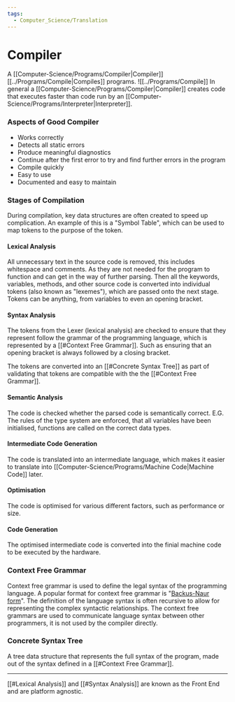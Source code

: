 ```yaml
---
tags:
  - Computer_Science/Translation
---
```

# Compiler
A [[Computer-Science/Programs/Compiler|Compiler]] [[../Programs/Compile|Compiles]] programs.
![[../Programs/Compile]]
In general a [[Computer-Science/Programs/Compiler|Compiler]] creates code that executes faster than code run by an [[Computer-Science/Programs/Interpreter|Interpreter]].

### Aspects of Good Compiler
- Works correctly
- Detects all static errors
- Produce meaningful diagnostics
- Continue after the first error to try and find further errors in the program
- Compile quickly
- Easy to use
- Documented and easy to maintain

### Stages of Compilation
During compilation, key data structures are often created to speed up complication. An example of this is a "Symbol Table", which can be used to map tokens to the purpose of the token.
#### Lexical Analysis
All unnecessary text in the source code is removed, this includes whitespace and comments. As they are not needed for the program to function and can get in the way of further parsing.
Then all the keywords, variables, methods, and other source code is converted into individual tokens (also known as "lexemes"), which are passed onto the next stage. Tokens can be anything, from variables to even an opening bracket.
#### Syntax Analysis
The tokens from the Lexer (lexical analysis) are checked to ensure that they represent follow the grammar of the programming language, which is represented by a [[#Context Free Grammar]]. Such as ensuring that an opening bracket is always followed by a closing bracket.

The tokens are converted into an [[#Concrete Syntax Tree]] as part of validating that tokens are compatible with the the [[#Context Free Grammar]].
#### Semantic Analysis
The code is checked whether the parsed code is semantically correct. E.G. The rules of the type system are enforced, that all variables have been initialised, functions are called on the correct data types.
#### Intermediate Code Generation
The code is translated into an intermediate language, which makes it easier to translate into [[Computer-Science/Programs/Machine Code|Machine Code]] later.
#### Optimisation
The code is optimised for various different factors, such as performance or size.
#### Code Generation
The optimised intermediate code is converted into the finial machine code to be executed by the hardware.

### Context Free Grammar
Context free grammar is used to define the legal syntax of the programming language. A popular format for context free grammar is "[Backus-Naur form](https://en.wikipedia.org/wiki/Backus%E2%80%93Naur_form)". The definition of the language syntax is often recursive to allow for representing the complex syntactic relationships.
The context free grammars are used to communicate language syntax between other programmers, it is not used by the compiler directly.

### Concrete Syntax Tree
A tree data structure that represents the full syntax of the program, made out of the syntax defined in a [[#Context Free Grammar]].

---

[[#Lexical Analysis]] and [[#Syntax Analysis]] are known as the Front End and are platform agnostic.